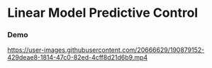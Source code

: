 # Linear Model Predictive Control

### Demo

https://user-images.githubusercontent.com/20666629/190879152-429deae8-1814-47c0-82ed-4cff8d21d6b9.mp4

